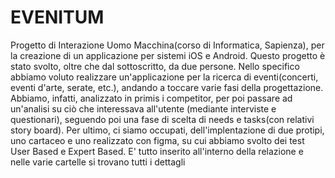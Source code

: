 # EVENITUM
Progetto di Interazione Uomo Macchina(corso di Informatica, Sapienza), per la creazione di un applicazione per sistemi iOS e Android. 
Questo progetto è stato svolto, oltre che dal sottoscritto, da due persone.
Nello specifico abbiamo voluto realizzare un'applicazione per la ricerca di eventi(concerti, eventi d'arte, serate, etc.), andando a toccare varie fasi della progettazione.
Abbiamo, infatti, analizzato in primis i competitor, per poi passare ad un'analisi su ciò che interessava all'utente (mediante interviste e questionari), seguendo poi una fase di scelta di needs e tasks(con relativi story board). Per ultimo, ci siamo occupati, dell'implentazione di due protipi, uno cartaceo e uno realizzato con figma, su cui abbiamo svolto dei test User Based e Expert Based.
E' tutto inserito all'interno della relazione e nelle varie cartelle si trovano tutti i dettagli
